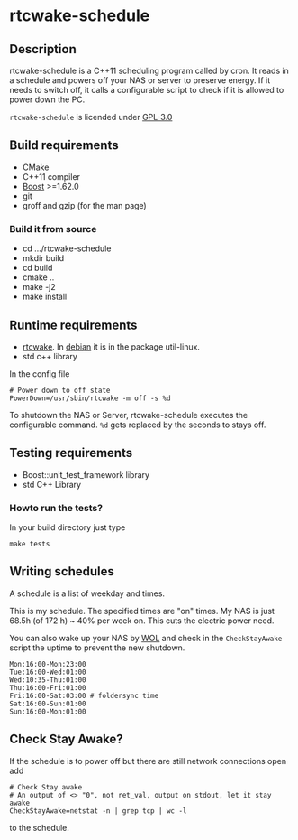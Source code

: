 # rtcwake-schedule

## Description
rtcwake-schedule is a C++11 scheduling program called by cron. It reads in a schedule and
powers off your NAS or server to preserve energy. If it needs to switch off, it calls
a configurable script to check if it is allowed to power down the PC.

`rtcwake-schedule` is licended under [GPL-3.0](https://www.gnu.org/licenses/gpl-3.0.html)

## Build requirements
- CMake
- C++11 compiler
- [Boost](https://www.boost.org) >=1.62.0
- git
- groff and gzip (for the man page)

### Build it from source
- cd .../rtcwake-schedule
- mkdir build
- cd build
- cmake ..
- make -j2
- make install


## Runtime requirements
- [rtcwake](https://linux.die.net/man/8/rtcwake). In [debian](https://www.debian.org) it is in the package util-linux.
- std c++ library

In the config file
~~~~~
# Power down to off state
PowerDown=/usr/sbin/rtcwake -m off -s %d
~~~~~

To shutdown the NAS or Server, rtcwake-schedule executes the configurable
command. `%d` gets replaced by the seconds to stays off.

## Testing requirements
- Boost::unit_test_framework library
- std C++ Library

### Howto run the tests?
In your build directory just type
~~~~~
make tests
~~~~~


## Writing schedules
A schedule is a list of weekday and times.

This is my schedule. The specified times are "on" times.
My NAS is just 68.5h (of 172 h) ~ 40% per week on. This cuts
the electric power need.

You can also wake up your NAS by [WOL](https://en.wikipedia.org/wiki/Wake-on-LAN) and
check in the `CheckStayAwake` script the uptime to prevent the new shutdown.

~~~~~
Mon:16:00-Mon:23:00
Tue:16:00-Wed:01:00
Wed:10:35-Thu:01:00
Thu:16:00-Fri:01:00
Fri:16:00-Sat:03:00 # foldersync time
Sat:16:00-Sun:01:00
Sun:16:00-Mon:01:00
~~~~~

## Check Stay Awake?
If the schedule is to power off but there are still network connections open add

~~~~~
# Check Stay awake
# An output of <> "0", not ret_val, output on stdout, let it stay awake
CheckStayAwake=netstat -n | grep tcp | wc -l
~~~~~

to the schedule.
